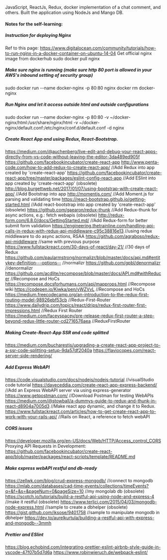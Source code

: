 JavaScript, ReactJs, Redux, docker implementation of a chat comment, and others. Built the application using NodeJs and Mango DB.


#### Notes for the self-learning:
##### Instruction for deploying Nginx
Ref to this page: https://www.digitalocean.com/community/tutorials/how-to-run-nginx-in-a-docker-container-on-ubuntu-14-04
Get official nginx image from dockerhub
sudo docker pull nginx

##### Make sure nginx is running (make sure http 80 port is allowed in your AWS's inbound setting of security group)
sudo docker run --name docker-nginx -p 80:80 nginx
docker rm docker-nginx

##### Run Nginx and let it access outside html and outside configurations
sudo docker run --name docker-nginx -p 80:80 -v ~/docker-nginx/html:/usr/share/nginx/html -v ~/docker-nginx/default.conf:/etc/nginx/conf.d/default.conf -d nginx

##### Create React App and using Redux, React-Bootstrap.
https://medium.com/@auchenberg/live-edit-and-debug-your-react-apps-directly-from-vs-code-without-leaving-the-editor-3da489ed905f
https://github.com/facebookincubator/create-react-app
http://www.penta-code.com/how-to-add-redux-to-create-react-app/ //Add Redux into app created by 'create-react-app'
https://github.com/facebookincubator/create-react-app/tree/master/packages/eslint-config-react-app //Add ESlint into app created by 'create-react-app'
(obsolete) http://blog.burgettweb.net/2017/01/07/using-bootstrap-with-create-react-app/ //Add Bootstrap into app
http://momentjs.com/  //Add Moment.js for parsing and validating time
https://react-bootstrap.github.io/getting-started.html //Add react-bootstrap into app created by 'create-react-app'
(obsolete) https://github.com/gaearon/redux-thunk //Add Redux-thunk for async actions, e.g.: fetch webapis
(obsolete) http://redux-form.com/6.8.0/docs/GettingStarted.md/ //Add Redux-form for better submit form validation
https://engineering.thetrainline.com/handling-api-calls-in-redux-with-redux-api-middleware-c95c38816e13 //using redux middleware to do async actions, RSAA
https://github.com/agraboso/redux-api-middleware //same with previous purpose
https://www.fullstackreact.com/30-days-of-react/day-21/ //30 days of Redux
https://github.com/paularmstrong/normalizr/blob/master/docs/api.md#entitykey-definition---options-- //normalizr
https://github.com/gpbl/denormalizr //denormalizr
https://github.com/acdlite/recompose/blob/master/docs/API.md#withReducer //Recompose and HoCs
https://recompose.docsforhumans.com/api/mapprops.html //Recompose wiki
https://codepen.io/Kiwka/pen/vWZVvL //Recompose and HoCs
https://medium.freecodecamp.org/an-introduction-to-the-redux-first-routing-model-98926ebf53cb //Redux-First-Router
https://www.dailydrip.com/topics/react/drips/redux-first-router-first-impressions.html //Redux First Router
https://medium.com/faceyspacey/pre-release-redux-first-router-a-step-beyond-redux-little-router-cd2716576aea //ReduxFirstRouter

##### Making Create-React-App SSR and code splitted
https://medium.com/bucharestjs/upgrading-a-create-react-app-project-to-a-ssr-code-splitting-setup-9da57df2040a
https://flaviocopes.com/react-server-side-rendering/

##### Add Express WebAPI
https://code.visualstudio.com/docs/nodejs/nodejs-tutorial //visualStudio code tutorial
https://daveceddia.com/create-react-app-express-backend/ //Add an Express WebAPI server via using express-generator
https://www.getpostman.com/ //Download Postman for testing WebAPIs
https://medium.com/@stowball/a-dummys-guide-to-redux-and-thunk-in-react-d8904a7005d3 //Make react app dynamic, and change it to Redux.
https://www.fullstackreact.com/articles/how-to-get-create-react-app-to-work-with-your-rails-api/ //Rails on React, a reference to fetch webAPI

##### CORS issues
https://developer.mozilla.org/en-US/docs/Web/HTTP/Access_control_CORS
Proxying API Requests in Development: https://github.com/facebookincubator/create-react-app/blob/master/packages/react-scripts/template/README.md

##### Make express webAPI restful and db-ready
https://zellwk.com/blog/crud-express-mongodb/ //connect to mongodb
https://mlab.com/databases/cad-time-events/collections/timeEvents?q=&f=&s=&pageNum=0&pageSize=10 //my mongolab db
(obsolete) https://scotch.io/tutorials/build-a-restful-api-using-node-and-express-4 //make it restful
(obsolete) https://www.terlici.com/2015/04/03/mongodb-node-express.html //sample to create a dbhelper
(obsolete) https://gist.github.com/iksose/9401758 //sample to manipulate mongodb in dbhelper
https://dev.to/aurelkurtula/building-a-restful-api-with-express-and-mongodb--3mmh

##### Prettier and ESlint
https://blog.echobind.com/integrating-prettier-eslint-airbnb-style-guide-in-vscode-47f07b5d7d6a
https://www.robinwieruch.de/webpack-eslint/
